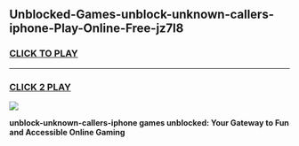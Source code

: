 
## Unblocked-Games-unblock-unknown-callers-iphone-Play-Online-Free-jz7l8
<h3>
<a href="https://premium76.site?title=unblock-unknown-callers-iphone&ref=26A">CLICK TO PLAY</a></h3>
<hr>

<h3>
<a href="https://premium76.site?title=unblock-unknown-callers-iphone&ref=26A">CLICK 2 PLAY</a>
  
</h3>

<a href="https://premium76.site?title=unblock-unknown-callers-iphone&ref=26A"><img src="https://clearcache.store/games.png"></a>


**unblock-unknown-callers-iphone games unblocked: Your Gateway to Fun and Accessible Online Gaming**
